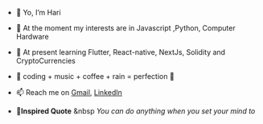 - 👋 Yo, I’m Hari
- 👀 At the moment my interests are in Javascript ,Python, Computer Hardware
- 🌱 At present learning Flutter, React-native, NextJs, Solidity and CryptoCurrencies
- 💞️ coding + music + coffee + rain = perfection 💯 
- 📫 Reach me on 
[Gmail](https://mail.google.com/mail/u/0/#inbox?compose=GTvVlcRzCMptTtQsfdbnddrMcTMRMGsFgFTbcbbGlDcgzzQkFFKqTJKZMKxNjnJgxkwBjXZSpjvSM),
[LinkedIn](https://www.linkedin.com/in/hari-haran-5b568a231/)

- <strong>🌟Inspired Quote</strong> &nbsp <i>You can do anything when you set your mind to</i>


<!---
Hari-7822/Hari-7822 is a ✨ special ✨ repository because its `README.md` (this file) appears on your GitHub profile.
You can click the Preview link to take a look at your changes.
--->
